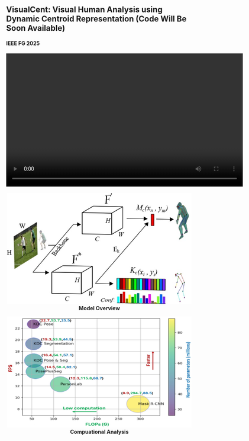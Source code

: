 ## VisualCent: Visual Human Analysis using Dynamic Centroid Representation (Code Will Be Soon Available)

#### IEEE FG 2025 


<video width="640" height="360" controls>
  <source src="https://github.com/niazahamd89/VisualCent/blob/main/Figs/Recording_New.mp4" type="video/mp4">
  Your browser does not support the video tag.
</video>


<p align="center">
  <img src="Figs/Fig2_page-0001.jpg" width="500" height="300">
  <br>
  <span><strong>Model Overview</strong></span>
</p>


<p align="center">
<img src="Figs/computation (1)_page-0001.jpg" width="500" height="300">
<br>
<span><strong>Compuational Analysis</strong></span>
</p>
